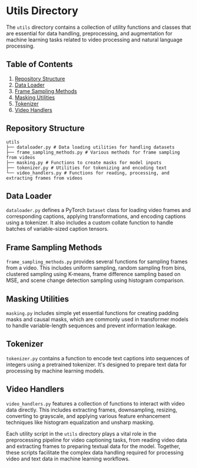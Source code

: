 # Utils Directory

The `utils` directory contains a collection of utility functions and classes that are essential for data handling, preprocessing, and augmentation for machine learning tasks related to video processing and natural language processing.


## Table of Contents

1. [Repository Structure](#repository-structure)
2. [Data Loader](#data-loader)
3. [Frame Sampling Methods](#frame-sampling-methods)
4. [Masking Utilities](#masking-utilities)
5. [Tokenizer](#tokenizer)
6. [Video Handlers](#video-handlers)


## Repository Structure

```
utils
├── dataloader.py # Data loading utilities for handling datasets
├── frame_sampling_methods.py # Various methods for frame sampling from videos
├── masking.py # Functions to create masks for model inputs
├── tokenizer.py # Utilities for tokenizing and encoding text
└── video_handlers.py # Functions for reading, processing, and extracting frames from videos
```


## Data Loader

`dataloader.py` defines a PyTorch `Dataset` class for loading video frames and corresponding captions, applying transformations, and encoding captions using a tokenizer. It also includes a custom collate function to handle batches of variable-sized caption tensors.


## Frame Sampling Methods

`frame_sampling_methods.py` provides several functions for sampling frames from a video. This includes uniform sampling, random sampling from bins, clustered sampling using K-means, frame difference sampling based on MSE, and scene change detection sampling using histogram comparison.


## Masking Utilities

`masking.py` includes simple yet essential functions for creating padding masks and causal masks, which are commonly used in transformer models to handle variable-length sequences and prevent information leakage.


## Tokenizer

`tokenizer.py` contains a function to encode text captions into sequences of integers using a pretrained tokenizer. It's designed to prepare text data for processing by machine learning models.


## Video Handlers

`video_handlers.py` features a collection of functions to interact with video data directly. This includes extracting frames, downsampling, resizing, converting to grayscale, and applying various feature enhancement techniques like histogram equalization and unsharp masking.

Each utility script in the `utils` directory plays a vital role in the preprocessing pipeline for video captioning tasks, from reading video data and extracting frames to preparing textual data for the model. Together, these scripts facilitate the complex data handling required for processing video and text data in machine learning workflows.